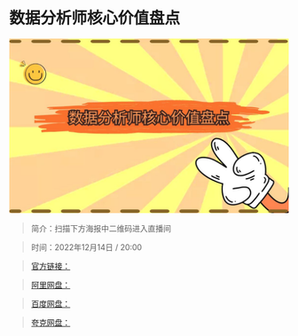 # 数据分析师核心价值盘点

![img](../../assets/3f488a2bd8334896a754447ebc000f61.jpg)

> 简介：扫描下方海报中二维码进入直播间

> 时间：2022年12月14日 / 20:00

> [官方链接：]()

> [阿里网盘：]()

> [百度网盘：]()

> [夸克网盘：]()
